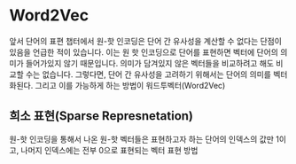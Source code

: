 # Word2Vec

앞서 단어의 표편 챕터에서 원-핫 인코딩은 단어 간 유사성을 계산할 수 없다는 단점이 있음을 언급한 적이 있습니다. 이는 원 핫 인코딩으로 단어를 표현하면 벡터에 단어의 의미가 들어가있지 않기 때문입니다. 의미가 담겨있지 않은 벡터들을 비교하려고 해도 비교할 수는 없습니다. 그렇다면, 단어 간 유사성을 고려하기 위해서는 단어의 의미를 벡터화된다. 그리고 이를 가능하게 하는 방법이 워드투벡터(Word2Vec)

## 희소 표현(Sparse Represnetation)

원-핫 인코딩을 통해서 나온 원-핫 벡터들은 표현하고자 하는 단어의 인덱스의 값만 1이고, 나머지 인덱스에는 전부 0으로 표현되는 벡터 표현 방법

